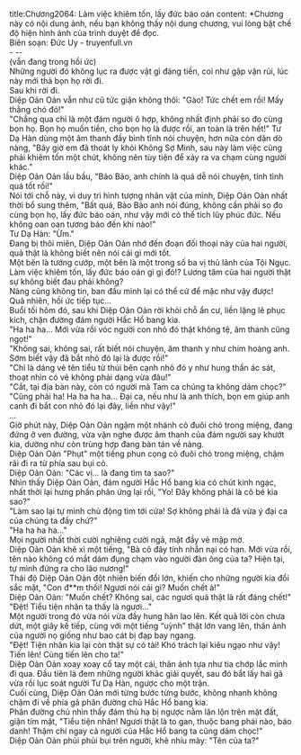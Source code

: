 title:Chương2064: Làm việc khiêm tốn, lấy đức báo oán
content:
*Chương này có nội dung ảnh, nếu bạn không thấy nội dung chương, vui lòng bật chế độ hiện hình ảnh của trình duyệt để đọc.<br>Biên soạn: Đức Uy - truyenfull.vn<br>- --<br>(vẫn đang trong hồi ức)<br>Những người đó không lục ra được vật gì đáng tiền, coi như gặp vận rủi, lúc này mới thả bọn họ rời đi.<br>Sau khi rời đi.<br>Diệp Oản Oản vẫn như cũ tức giận không thôi: "Gào! Tức chết em rồi! Mấy thằng chó đó!"<br>"Chẳng qua chỉ là một đám người ô hợp, không nhất định phải so đo cùng bọn họ. Bọn họ muốn tiền, cho bọn họ là được rồi, an toàn là trên hết!" Tư Dạ Hàn dùng một âm thanh đầy bình tĩnh nói chuyện, hơn nữa còn dặn dò nàng, "Bây giờ em đã thoát ly khỏi Không Sợ Minh, sau này làm việc cũng phải khiêm tốn một chút, không nên tùy tiện để xảy ra va chạm cùng người khác."<br>Diệp Oản Oản lầu bầu, "Bảo Bảo, anh chính là quá dễ nói chuyện, tính tình quá tốt rồi!"<br>Nói tới chỗ này, vì duy trì hình tượng nhân vật của mình, Diệp Oản Oản nhất thời bổ sung thêm, "Bất quá, Bảo Bảo anh nói đúng, không cần phải so đo cùng bọn họ, lấy đức báo oán, như vậy mới có thể tích lũy phúc đức. Nếu không oan oan tương báo đến khi nào!"<br>Tư Dạ Hàn: "Ừm."<br>Đang bị thôi miên, Diệp Oản Oản nhớ đến đoạn đối thoại này của hai người, quả thật là không biết nên nói cái gì mới tốt.<br>Một bên là tướng cướp, một bên là một trong số ba vị thủ lãnh của Tội Ngục. Làm việc khiêm tốn, lấy đức báo oán gì gì đó!? Lương tâm của hai người thật sự không biết đau phải không?<br>Nàng cũng không tin, ban đầu mình lại có thể cứ để mặc như vậy được!<br>Quả nhiên, hồi ức tiếp tục...<br>Buổi tối hôm đó, sau khi Diệp Oản Oản rời khỏi chỗ ẩn cư, liền lặng lẽ phục kích, chặn đường đám người Hắc Hổ bang kia.<br>"Ha ha ha... Mới vừa rồi vóc người con nhỏ đó thật không tệ, âm thanh cũng ngọt!"<br>"Không sai, không sai, rất biết nói chuyện, âm thanh y như chim hoàng anh. Sớm biết vậy đã bắt nhỏ đó lại là được rồi!"<br>"Chỉ là dáng vẻ tên tiểu tử thúi bên cạnh nhỏ đó y như hung thần ác sát, thoạt nhìn có vẻ không phải dạng vừa đâu!"<br>"Cắt, tại địa bàn này, còn có người mà Tam ca chúng ta không dám chọc?"<br>"Cũng phải ha! Ha ha ha ha... Đại ca, nếu như là anh thích, bọn em giúp anh canh đi bắt con nhỏ đó lại đây, liền như vậy!"<br>...<br>Giờ phút này, Diệp Oản Oản ngậm một nhánh cỏ đuôi chó trong miệng, đang đứng ở ven đường, vừa vặn nghe được âm thanh của đám người say khướt kia, dường như còn trùng hợp đang bàn tán về nàng.<br>Diệp Oản Oản "Phụt" một tiếng phun cọng cỏ đuôi chó trong miệng, chậm rãi đi ra từ phía sau bụi cỏ.<br>Diệp Oản Oản: "Các vị... là đang tìm ta sao?"<br>Nhìn thấy Diệp Oản Oản, đám người Hắc Hổ bang kia có chút kinh ngạc, nhất thời lại hưng phấn phản ứng lại rồi, "Yo! Đây không phải là cô bé kia sao?"<br>"Làm sao lại tự mình chủ động tìm tới cửa! Sợ không phải là đã vừa ý đại ca của chúng ta đấy chứ?"<br>"Ha ha ha ha..."<br>Mọi người nhất thời cười nghiêng cười ngả, mặt đầy vẻ mập mờ.<br>Diệp Oản Oản khẽ xì một tiếng, "Bà cô đây tính nhẫn nại có hạn. Mới vừa rồi, tên nào không có mắt dám đụng chạm vào người đàn ông của ta? Hiện tại, tự mình đứng ra cho lão nương!"<br>Thái độ Diệp Oản Oản đột nhiên biến đổi lớn, khiến cho những người kia đổi sắc mặt, "Con đ**m thối! Ngươi nói cái gì? Muốn chết à!"<br>Diệp Oản Oản: "Muốn chết? Không sai, các ngươi quả thật là rất đáng chết!"<br>"Đệt! Tiểu tiện nhân ta thấy là ngươi..."<br>Một người trong đó vừa nói vừa đầy hung hãn lao lên. Kết quả lời còn chưa dứt, một giây kế tiếp, cùng với một tiếng “uỳnh” thật lớn vang lên, thân ảnh của người nọ giống như bao cát bị đạp bay ngang.<br>"Đệt! Tiện nhân kia lại còn thật sự có tài! Khó trách lại kiêu ngạo như vậy! Tiến lên! Cùng tiến lên cho ta!"<br>Diệp Oản Oản xoay xoay cổ tay một cái, thân ảnh tựa như tia chớp lắc mình đi qua. Đầu tiên là đem những người khác giải quyết, sau đó bắt lấy hai gã vừa rồi lục soát người Tư Dạ Hàn, ngược cho một trận.<br>Cuối cùng, Diệp Oản Oản mới từng bước từng bước, không nhanh không chậm đi về phía gã phân đường chủ Hắc Hổ bang kia.<br>Phân đường chủ nhìn thấy đám thủ hạ bị ngược nằm lăn lộn trên mặt đất, giận tím mặt, "Tiểu tiện nhân! Ngươi thật là to gan, thuộc bang phái nào, báo danh! Thậm chí ngay cả người của Hắc Hổ bang ta cũng dám chọc!"<br>Diệp Oản Oản phủi phủi bụi trên người, khẽ nhíu mày: "Tên của ta?"